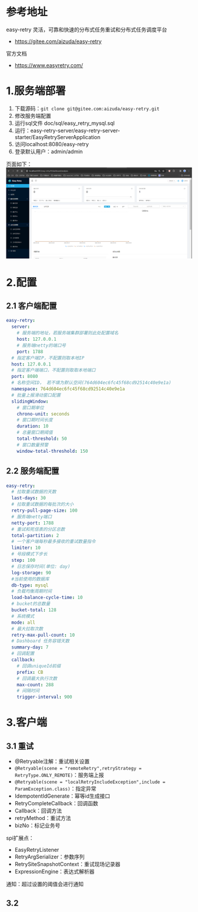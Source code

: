 # 参考地址
easy-retry 灵活，可靠和快速的分布式任务重试和分布式任务调度平台
- https://gitee.com/aizuda/easy-retry
  
官方文档
- https://www.easyretry.com/

# 1.服务端部署
1. 下载源码：`git clone git@gitee.com:aizuda/easy-retry.git`
2. 修改服务端配置
3. 运行sql文件  doc/sql/easy_retry_mysql.sql
4. 运行：easy-retry-server/easy-retry-server-starter/EasyRetryServerApplication
5. 访问localhost:8080/easy-retry
6. 登录默认用户：admin/admin

页面如下：
![](img/1.server.png)

# 2.配置
## 2.1 客户端配置
```yml
easy-retry:
  server:
    # 服务端的地址，若服务端集群部署则此处配置域名
    host: 127.0.0.1
    # 服务端netty的端口号
    port: 1788
  # 指定客户端IP，不配置则取本地IP
  host: 127.0.0.1
  # 指定客户端端口，不配置则取取本地端口
  port: 8080 
  # 名称空间ID， 若不填为默认空间(764d604ec6fc45f68cd92514c40e9e1a)
  namespace: 764d604ec6fc45f68cd92514c40e9e1a
  # 批量上报滑动窗口配置
  slidingWindow:
    # 窗口期单位
    chrono-unit: seconds
    # 窗口期时间长度
    duration: 10
    # 总量窗口期阈值
    total-threshold: 50
    # 窗口数量预警
    window-total-threshold: 150 
```
## 2.2 服务端配置
```yml
easy-retry:
  # 拉取重试数据的天数
  last-days: 30
  # 拉取重试数据的每批次的大小
  retry-pull-page-size: 100
  # 服务端netty端口
  netty-port: 1788
  # 重试和死信表的分区总数
  total-partition: 2
  # 一个客户端每秒最多接收的重试数量指令
  limiter: 10
  # 号段模式下步长
  step: 100
  # 日志保存时间(单位: day)
  log-storage: 90
  #当前使用的数据库
  db-type: mysql
  # 负载均衡周期时间
  load-balance-cycle-time: 10
  # bucket的总数量    
  bucket-total: 128
  # 系统模式
  mode: all
  # 最大拉取次数
  retry-max-pull-count: 10
  # Dashboard 任务容错天数
  summary-day: 7
  # 回调配置
  callback:
    # 回调uniqueId前缀
    prefix: CB
    # 回调最大执行次数
    max-count: 288
    # 间隔时间
    trigger-interval: 900 

```

# 3.客户端
## 3.1 重试
- @Retryable注解：重试相关设置
- `@Retryable(scene = "remoteRetry",retryStrategy = RetryType.ONLY_REMOTE)`：服务端上报
- `@Retryable(scene = "localRetryIncludeException",include = ParamException.class)`：指定异常
- IdempotentIdGenerate：幂等id生成接口
- RetryCompleteCallback：回调函数
- Callback：回调方法
- retryMethod：重试方法
- bizNo：标记业务号

spi扩展点：
- EasyRetryListener
- RetryArgSerializer：参数序列
- RetrySiteSnapshotContext：重试现场记录器
- ExpressionEngine：表达式解析器

通知：超过设置的阈值会进行通知

## 3.2 
